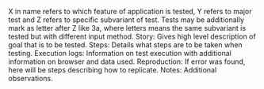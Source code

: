 X in name refers to which feature of application is tested, Y refers to major test and Z refers to specific subvariant of test. Tests may be additionally mark as letter after Z like 3a, where letters means the same subvariant is tested but with different input method.
Story:
Gives high level description of goal that is to be tested.
Steps:
Details what steps are to be taken when testing.
Execution logs:
Information on test execution with additional information on browser and data used.
Reproduction:
If error was found, here will be steps describing how to replicate.
Notes:
Additional observations.